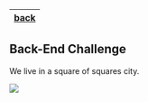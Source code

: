 |[back](https://github.com/vitta-health/hiring-challenge)|
|:---:|

## Back-End Challenge

We live in a square of squares city.

<img src="../../citymap.png" />

